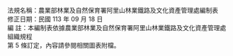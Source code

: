 法規名稱：農業部林業及自然保育署阿里山林業鐵路及文化資產管理處編制表  
修正日期：民國 113 年 09 月 18 日  
編 註：本編制表依據農業部林業及自然保育署阿里山林業鐵路及文化資產管理處組織規程  
第 5 條訂定，內容請參閱相關圖表附檔。  


